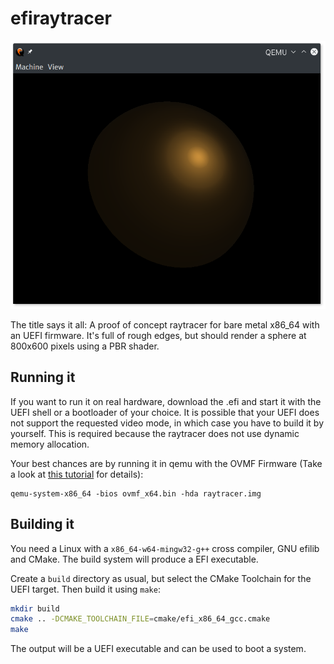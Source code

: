efiraytracer
============

![Screenshot](/static/screenshot.png)

The title says it all: A proof of concept raytracer for bare metal x86\_64 with an UEFI firmware. It's full of rough edges, but should render a sphere at 800x600 pixels using a PBR shader.

Running it
----------

If you want to run it on real hardware, download the .efi and start it with the UEFI shell or a bootloader of your choice. It is possible that your UEFI does not support the requested video mode, in which case you have to build it by yourself. This is required because the raytracer does not use dynamic memory allocation.

Your best chances are by running it in qemu with the OVMF Firmware (Take a look at [this tutorial](https://github.com/tianocore/tianocore.github.io/wiki/How-to-run-OVMF) for details): 
```
qemu-system-x86_64 -bios ovmf_x64.bin -hda raytracer.img
```

Building it
-----------

You need a Linux with a `x86_64-w64-mingw32-g++` cross compiler, GNU efilib and CMake. The build system will produce a EFI executable.

Create a `build` directory as usual, but select the CMake Toolchain for the UEFI target. Then build it using `make`:
```bash
mkdir build
cmake .. -DCMAKE_TOOLCHAIN_FILE=cmake/efi_x86_64_gcc.cmake
make
```

The output will be a UEFI executable and can be used to boot a system.

